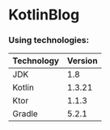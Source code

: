 # KotlinBlog

### Using technologies:

| Technology  | Version |
| ------------- | ------------- |
| JDK  | 1.8  |
| Kotlin  | 1.3.21  |
| Ktor  | 1.1.3  |
| Gradle  | 5.2.1  |
